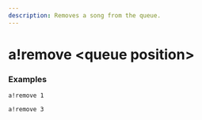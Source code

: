 ```yaml
---
description: Removes a song from the queue.
---
```


# a!remove &lt;queue position&gt;

### Examples

```text
a!remove 1
```

```text
a!remove 3
```

